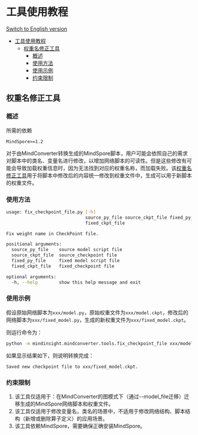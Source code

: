 # 工具使用教程

[Switch to English version](./README.md)

<!-- TOC -->

- [工具使用教程](#工具使用教程)
    - [权重名修正工具](#权重名修正工具)
        - [概述](#概述)
        - [使用方法](#使用方法)
        - [使用示例](#使用示例)
        - [约束限制](#约束限制)

<!-- /TOC -->

## 权重名修正工具

### 概述

所需的依赖

```text
MindSpore>=1.2
```

对于由MindConverter转换生成的MindSpore脚本，用户可能会依照自己的需求对脚本中的类名、变量名进行修改，以增加网络脚本的可读性。但是这些修改有可能会导致加载权重信息时，因为无法找到对应的权重名称，而加载失败。该[权重名修正工具](./fix_checkpoint_file.py)用于将脚本中修改后的内容统一修改到权重文件中，生成可以用于新脚本的权重文件。

### 使用方法

```bash
usage: fix_checkpoint_file.py [-h]
                              source_py_file source_ckpt_file fixed_py_file
                              fixed_ckpt_file

Fix weight name in CheckPoint file.

positional arguments:
  source_py_file    source model script file
  source_ckpt_file  source_checkpoint file
  fixed_py_file     fixed model script file  
  fixed_ckpt_file   fixed_checkpoint file

optional arguments:
  -h, --help        show this help message and exit
```

### 使用示例

假设原始网络脚本为`xxx/model.py`，原始权重文件为`xxx/model.ckpt`，修改后的网络脚本为`xxx/fixed_model.py`，生成的新权重文件为`xxx/fixed_model.ckpt`。

则运行命令为：

```bash
python -m mindinsight.mindconverter.tools.fix_checkpoint_file xxx/model.py xxx/model.ckpt xxx/fixed_model.py xxx/fixed_model.ckpt
```

如果显示结果如下，则说明转换完成：

```text
Saved new checkpoint file to xxx/fixed_model.ckpt.
```

### 约束限制

1. 该工具仅适用于：在MindConverter的图模式下（通过--model_file迁移）迁移生成的MindSpore网络脚本和权重文件。
2. 该工具仅适用于修改变量名，类名的场景中，不适用于修改网络结构、脚本结构（新增或删除算子定义）的应用场景。
3. 该工具依赖MindSpore，需要确保正确安装MindSpore。
